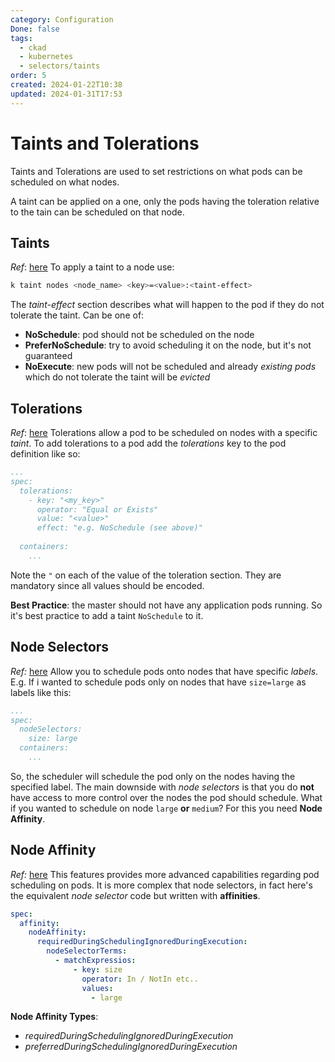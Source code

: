 ```yaml
---
category: Configuration
Done: false
tags:
  - ckad
  - kubernetes
  - selectors/taints
order: 5
created: 2024-01-22T10:38
updated: 2024-01-31T17:53
---
```

# Taints and Tolerations
Taints and Tolerations are used to set restrictions on what pods can be scheduled on what nodes.

A taint can be applied on a one, only the pods having the toleration relative to the tain can be scheduled on that node.

## Taints
*Ref*:  [here](https://kubernetes.io/docs/concepts/scheduling-eviction/assign-pod-node/)
To apply a taint to a node use:
```bash
k taint nodes <node_name> <key>=<value>:<taint-effect>
```
The *taint-effect* section describes what will happen to the pod if they do not tolerate the taint. Can be one of:
- **NoSchedule**: pod should not be scheduled on the node
- **PreferNoSchedule**: try to avoid scheduling it on the node, but it's not guaranteed
- **NoExecute**: new pods will not be scheduled and already *existing pods* which do not tolerate the taint will be *evicted*

## Tolerations
*Ref*:  [here](https://kubernetes.io/docs/concepts/scheduling-eviction/assign-pod-node/)
Tolerations allow a pod to be scheduled on nodes with a specific *taint*.
To add tolerations to a pod add the *tolerations* key to the pod definition like so:
```yaml
...
spec:
  tolerations:
    - key: "<my_key>"
      operator: "Equal or Exists"
      value: "<value>"
      effect: "e.g. NoSchedule (see above)"
      
  containers:
    ...
```

Note the `"` on each of the value of the toleration section. They are mandatory since all values should be encoded.

**Best Practice**: the master should not have any application pods running. So it's best practice to add a taint `NoSchedule` to it.

## Node Selectors
*Ref:* [here](https://kubernetes.io/docs/concepts/scheduling-eviction/assign-pod-node/#nodeselector)
Allow you to schedule pods onto nodes that have specific *labels*. E.g.  If i wanted to schedule pods only on nodes that have `size=large` as labels like this:
```yaml
...
spec:
  nodeSelectors:
    size: large
  containers:
    ...
```

So, the scheduler will schedule the pod only on the nodes having the specified label.
The main downside with *node selectors* is that you do **not** have access to more control over the nodes the pod should schedule.  What if you wanted to schedule on node `large` **or** `medium`? 
For this you need **Node Affinity**.

## Node Affinity
*Ref:* [here](https://kubernetes.io/docs/concepts/scheduling-eviction/assign-pod-node/#node-affinity)
This features provides more advanced capabilities regarding pod scheduling on pods. It is more complex that node selectors, in fact here's the equivalent *node selector* code but written with **affinities**.

```yaml
spec:
  affinity:
    nodeAffinity:
      requiredDuringSchedulingIgnoredDuringExecution:
        nodeSelectorTerms:
          - matchExpressios:
              - key: size
                operator: In / NotIn etc..
                values: 
                  - large
```

**Node Affinity Types**:
- *requiredDuringSchedulingIgnoredDuringExecution*
- *preferredDuringSchedulingIgnoredDuringExecution*